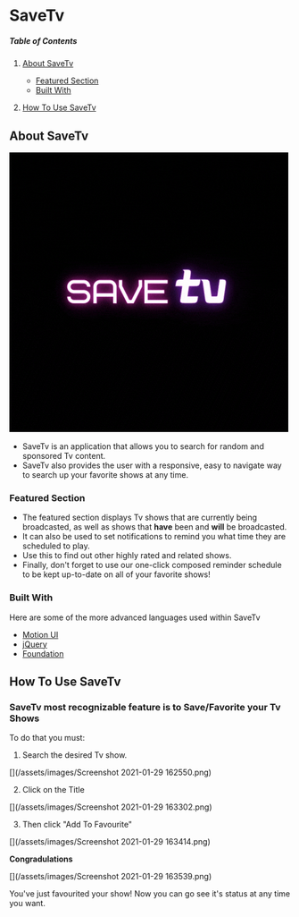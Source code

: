 # SaveTv

##### Table of Contents  

1. [About SaveTv](#about-savetv)
    - [Featured Section](#featured-section)
    - [Built With](#built-with)

2. [How To Use SaveTv](#how-to-use-savetv)

<!-- ABOUT SAVETV -->
## About SaveTv

![SaveTv Logo](/assets/images/logo.gif)

* SaveTv is an application that allows you to search for random and sponsored Tv content.
* SaveTv also provides the user with a responsive, easy to navigate way to search up your favorite shows at any time. 

<!-- FEATURED SECTION -->
### Featured Section

* The featured section displays Tv shows that are currently being broadcasted, as well as shows that __have__ been and __will__ be broadcasted.
* It can also be used to set notifications to remind you what time they are scheduled to play. 
* Use this to find out other highly rated and related shows.
* Finally, don't forget to use our one-click composed reminder schedule to be kept up-to-date on all of your favorite shows!

<!-- LANGUAGES USED -->
### Built With

Here are some of the more advanced languages used within SaveTv

* [Motion UI](https://zurb.com/playground/motion-ui)
* [jQuery](https://jquery.com)
* [Foundation](https://get.foundation/)

## How To Use SaveTv

### SaveTv most recognizable feature is to Save/Favorite your Tv Shows
To do that you must:
1. Search the desired Tv show.

[](/assets/images/Screenshot 2021-01-29 162550.png)

2. Click on the Title

[](/assets/images/Screenshot 2021-01-29 163302.png)

3. Then click "Add To Favourite"

[](/assets/images/Screenshot 2021-01-29 163414.png)

__Congradulations__

[](/assets/images/Screenshot 2021-01-29 163539.png)

You've just favourited your show! Now you can go see it's status at any time you want.

